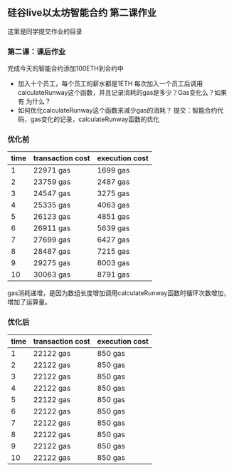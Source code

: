 ## 硅谷live以太坊智能合约 第二课作业
这里是同学提交作业的目录

### 第二课：课后作业
完成今天的智能合约添加100ETH到合约中
- 加入十个员工，每个员工的薪水都是1ETH
每次加入一个员工后调用calculateRunway这个函数，并且记录消耗的gas是多少？Gas变化么？如果有 为什么？
- 如何优化calculateRunway这个函数来减少gas的消耗？
提交：智能合约代码，gas变化的记录，calculateRunway函数的优化


### 优化前
| time   | transaction cost | execution cost | 
| ------ | ---------------- | -------------- |
| 1      |    22971 gas     |    1699 gas    |
| 2      |    23759 gas     |    2487 gas    |
| 3      |    24547 gas     |    3275 gas    |
| 4      |    25335 gas     |    4063 gas    |
| 5      |    26123 gas     |    4851 gas    |
| 6      |    26911 gas     |    5639 gas    |
| 7      |    27699 gas     |    6427 gas    |
| 8      |    28487 gas     |    7215 gas    |
| 9      |    29275 gas     |    8003 gas    |
| 10     |    30063 gas     |    8791 gas    |

gas消耗递增，是因为数组长度增加调用calculateRunway函数时循环次数增加，增加了运算量。

### 优化后

| time   | transaction cost | execution cost | 
| ------ | ---------------- | -------------- |
| 1      |    22122 gas     |    850 gas    |
| 2      |    22122 gas     |    850 gas    |
| 3      |    22122 gas     |    850 gas    |
| 4      |    22122 gas     |    850 gas    |
| 5      |    22122 gas     |    850 gas    |
| 6      |    22122 gas     |    850 gas    |
| 7      |    22122 gas     |    850 gas    |
| 8      |    22122 gas     |    850 gas    |
| 9      |    22122 gas     |    850 gas    |
| 10     |    22122 gas     |    850 gas    |


